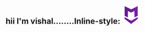 <h2> hii I'm vishal........</h2?

Inline-style: 
![alt text](https://github.com/adam-p/markdown-here/raw/master/src/common/images/icon48.png "Logo Title Text 1")
